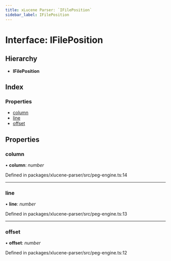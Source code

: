 ```yaml
---
title: xLucene Parser: `IFilePosition`
sidebar_label: IFilePosition
---
```


# Interface: IFilePosition

## Hierarchy

* **IFilePosition**

## Index

### Properties

* [column](ifileposition.md#column)
* [line](ifileposition.md#line)
* [offset](ifileposition.md#offset)

## Properties

###  column

• **column**: *number*

Defined in packages/xlucene-parser/src/peg-engine.ts:14

___

###  line

• **line**: *number*

Defined in packages/xlucene-parser/src/peg-engine.ts:13

___

###  offset

• **offset**: *number*

Defined in packages/xlucene-parser/src/peg-engine.ts:12
